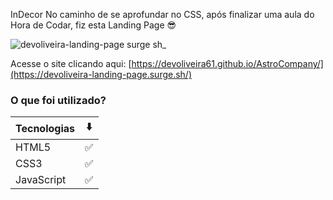 InDecor
No caminho de se aprofundar no CSS, após finalizar uma aula do Hora de Codar, fiz esta Landing Page 😎

![devoliveira-landing-page surge sh_](https://user-images.githubusercontent.com/98242025/171968501-fb5f1588-802f-4006-984f-4f9209053117.png)

Acesse o site clicando aqui: [https://devoliveira61.github.io/AstroCompany/](https://devoliveira-landing-page.surge.sh/)

### O que foi utilizado? 
Tecnologias  |  ⬇️
--------- | ------
HTML5 | ✅	
CSS3 | ✅	
JavaScript  | ✅	

